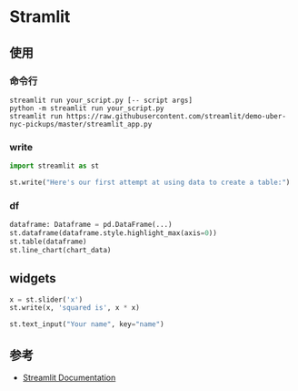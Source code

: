 # Stramlit

## 使用

### 命令行

```shell
streamlit run your_script.py [-- script args]
python -m streamlit run your_script.py
streamlit run https://raw.githubusercontent.com/streamlit/demo-uber-nyc-pickups/master/streamlit_app.py
```

### write

```python
import streamlit as st

st.write("Here's our first attempt at using data to create a table:")
```

### df

```python
dataframe: Dataframe = pd.DataFrame(...)
st.dataframe(dataframe.style.highlight_max(axis=0))
st.table(dataframe)
st.line_chart(chart_data)
```

## widgets

```python
x = st.slider('x')
st.write(x, 'squared is', x * x)

st.text_input("Your name", key="name")
```

## 参考

- [Streamlit Documentation](https://docs.streamlit.io/library/get-started/create-an-app)